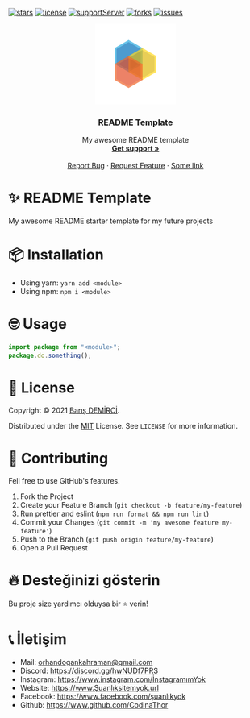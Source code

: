 [![stars](https://img.shields.io/github/stars/barbarbar338/readme-template?color=yellow&logo=github&style=for-the-badge)](https://github.com/barbarbar338/readme-template)
[![license](https://img.shields.io/github/license/barbarbar338/readme-template?logo=github&style=for-the-badge)](https://github.com/barbarbar338/readme-template)
[![supportServer](https://img.shields.io/discord/711995199945179187?color=7289DA&label=Support&logo=discord&style=for-the-badge)](https://discord.gg/BjEJFwh)
[![forks](https://img.shields.io/github/forks/barbarbar338/readme-template?color=green&logo=github&style=for-the-badge)](https://github.com/barbarbar338/readme-template)
[![issues](https://img.shields.io/github/issues/barbarbar338/readme-template?color=red&logo=github&style=for-the-badge)](https://github.com/barbarbar338/readme-template)

<p align="center">
  <img src="icon.png" alt="Logo" width="160" height="160" />
  <h3 align="center">README Template</h3>

  <p align="center">
    My awesome README template
    <br />
    <a href="https://discord.gg/hwNUDf7PRS"><strong>Get support »</strong></a>
    <br />
    <br />
    <a href="https://github.com/CodinaThor/CodinaThor/issues">Report Bug</a>
    ·
    <a href="https://github.com/CodinaThor/CodinaThor/issues">Request Feature</a>
    ·
    <a href="https://bariscodes.me/">Some link</a>
  </p>
</p>

# ✨ README Template

My awesome README starter template for my future projects

# 📦 Installation

-   Using yarn: `yarn add <module>`
-   Using npm: `npm i <module>`

# 🤓 Usage

```js
import package from "<module>";
package.do.something();
```

# 📄 License

Copyright © 2021 [Barış DEMİRCİ](https://github.com/barbarbar338).

Distributed under the [MIT](https://mit-license.org/) License. See `LICENSE` for more information.

# 🧦 Contributing

Fell free to use GitHub's features.

1. Fork the Project
2. Create your Feature Branch (`git checkout -b feature/my-feature`)
3. Run prettier and eslint (`npm run format && npm run lint`)
4. Commit your Changes (`git commit -m 'my awesome feature my-feature'`)
5. Push to the Branch (`git push origin feature/my-feature`)
6. Open a Pull Request

# 🔥 Desteğinizi gösterin

Bu proje size yardımcı olduysa bir ⭐️ verin!

# 📞 İletişim

-   Mail: orhandogankahraman@gmail.com
-   Discord: https://discord.gg/hwNUDf7PRS
-   Instagram: https://www.instagram.com/İnstagramımYok 
-   Website: https://www.Şuanlıksitemyok.url
-   Facebook: https://www.facebook.com/şuanlıkyok
-   Github: https://www.github.com/CodinaThor
